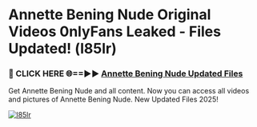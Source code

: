 # Annette Bening Nude Original Videos 0nlyFans Leaked - Files Updated! (l85lr)

<h3>🔴 CLICK HERE 🌐==►► <a href="https://tinyurl.com/yrmya6cz" rel="nofollow">Annette Bening Nude Updated Files</a></h3>

Get Annette Bening Nude and all content. Now you can access all videos and pictures of Annette Bening Nude. New Updated Files 2025!

[![l85lr](https://i.imgur.com/FMdXYCs.gif)](https://tinyurl.com/yrmya6cz)
